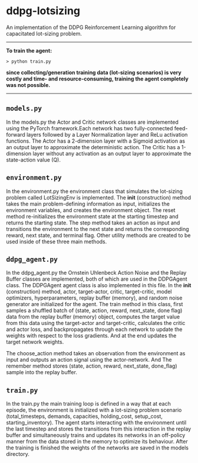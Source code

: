 # ddpg-lotsizing
An implementation of the DDPG Reinforcement Learning algorithm for capacitated lot-sizing problem.

--------
**To train the agent:**

    > python train.py

**since collecting/generation training data (lot-sizing scenarios) is very costly and time- and resource-consuming, training the agent completely was not possible.**

--------
## `models.py`
In the models.py the Actor and Critic network classes are implemented using the PyTorch framework.Each network has two fully-connected feed-forward layers followed by a Layer Normalization layer and ReLu activation functions. The Actor has a 2-dimension layer with a Sigmoid activation as an output layer to approximate the deterministic action. The Critic has a 1-dimension layer without any activation as an output layer to approximate the state-action value (Q).

## `environment.py`
In the environment.py the environment class that simulates the lot-sizing problem called LotSizingEnv is implemented. The __init__ (construction) method takes the main problem-defining information as input, initializes the environment variables, and creates the environment object. The reset method re-initializes the environment state at the starting timestep and returns the starting state. The step method takes an action as input and transitions the environment to the next state and returns the corresponding reward, next state, and terminal flag. Other utility methods are created to be used inside of these three main methods.

## `ddpg_agent.py`
In the ddpg_agent.py the Ornstein Uhlenbeck Action Noise and the Replay Buffer classes are implemented, both of which are used in the DDPGAgent class. The DDPGAgent agent class is also implemented in this file. In the __init__ (construction) method, actor, target-actor, critic, target-critic, model optimizers, hyperparameters, replay buffer (memory), and random noise generator are initialized for the agent. The train method in this class, first samples a shuffled batch of (state, action, reward, next_state, done flag) data from the replay buffer (memory) object, computes the target value from this data using the target-actor and target-critic, calculates the critic and actor loss, and backpropagates through each network to update the weights with respect to the loss gradients. And at the end updates the target network weights.

The choose_action method takes an observation from the environment as input and outputs an action signal using the actor-network. And The remember method stores (state, action, reward, next_state, done_flag) sample into the replay buffer.

## `train.py`
In the train.py the main training loop is defined in a way that at each episode, the environment is initialized with a lot-sizing problem scenario (total_timesteps, demands, capacities, holding_cost, setup_cost, starting_inventory). The agent starts interacting with the environment until the last timestep and stores the transitions from this interaction in the replay buffer and simultaneously trains and updates its networks in an off-policy manner from the data stored in the memory to optimize its behaviour. After the training is finished the weights of the networks are saved in the models directory.
